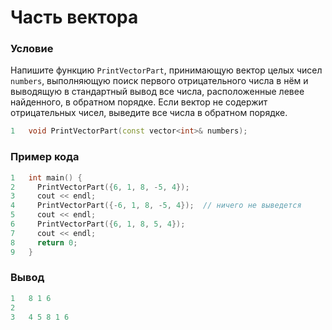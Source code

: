 # Часть вектора

### Условие
 
Напишите функцию `PrintVectorPart`, принимающую вектор целых чисел `numbers`, выполняющую поиск первого отрицательного числа в нём и выводящую в стандартный вывод все числа, расположенные левее найденного, в обратном порядке. Если вектор не содержит отрицательных чисел, выведите все числа в обратном порядке.

```c++
1   void PrintVectorPart(const vector<int>& numbers);
```

### Пример кода

```c++
1   int main() {
2     PrintVectorPart({6, 1, 8, -5, 4});
3     cout << endl;
4     PrintVectorPart({-6, 1, 8, -5, 4});  // ничего не выведется
5     cout << endl;
6     PrintVectorPart({6, 1, 8, 5, 4});
7     cout << endl;
8     return 0;
9   }
```

### Вывод

```objectivec
1   8 1 6
2
3   4 5 8 1 6
```